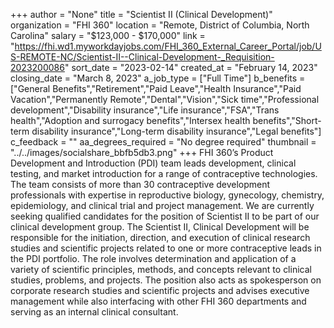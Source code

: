 +++
author = "None"
title = "Scientist II (Clinical Development)"
organization = "FHI 360"
location = "Remote, District of Columbia, North Carolina"
salary = "$123,000 - $170,000"
link = "https://fhi.wd1.myworkdayjobs.com/FHI_360_External_Career_Portal/job/US-REMOTE-NC/Scientist-II--Clinical-Development-_Requisition-2023200086"
sort_date = "2023-02-14"
created_at = "February 14, 2023"
closing_date = "March 8, 2023"
a_job_type = ["Full Time"]
b_benefits = ["General Benefits","Retirement","Paid Leave","Health Insurance","Paid Vacation","Permanently Remote","Dental","Vision","Sick time","Professional development","Disability insurance","Life insurance","FSA","Trans health","Adoption and surrogacy benefits","Intersex health benefits","Short-term disability insurance","Long-term disability insurance","Legal benefits"]
c_feedback = ""
aa_degrees_required = "No degree required"
thumbnail = "../../images/socialshare_bbfb5db3.png"
+++
FHI 360’s Product Development and Introduction (PDI) team leads development, clinical testing, and market introduction for a range of contraceptive technologies. The team consists of more than 30 contraceptive development professionals with expertise in reproductive biology, gynecology, chemistry, epidemiology, and clinical trial and project management. We are currently seeking qualified candidates for the position of Scientist II to be part of our clinical development group. The Scientist II, Clinical Development will be responsible for the initiation, direction, and execution of clinical research studies and scientific projects related to one or more contraceptive leads in the PDI portfolio.  The role involves determination and application of a variety of scientific principles, methods, and concepts relevant to clinical studies, problems, and projects.  The position also acts as spokesperson on corporate research studies and scientific projects and advises executive management while also interfacing with other FHI 360 departments and serving as an internal clinical consultant.
